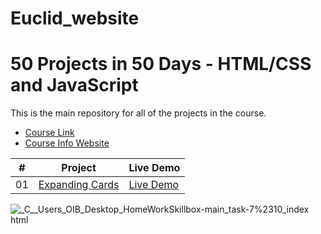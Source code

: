 # Euclid_website
# 50 Projects in 50 Days - HTML/CSS and JavaScript

This is the main repository for all of the projects in the course.

-   [Course Link](https://www.udemy.com/course/50-projects-50-days)
-   [Course Info Website](https://50projects50days.com)

|  #  | Project                                                                                                                     | Live Demo                                                                         |
| :-: | --------------------------------------------------------------------------------------------------------------------------- | --------------------------------------------------------------------------------- |
| 01  | [Expanding Cards](https://github.com/bradtraversy/50projects50days/tree/master/expanding-cards)                             | [Live Demo](https://neivanh.github.io/Euclid_website/.)               |



![_C__Users_OIB_Desktop_HomeWorkSkillbox-main_task-7%2310_index html](https://user-images.githubusercontent.com/115630333/199020685-8683ff8e-0936-4075-8ecf-42db7273edfe.png)
